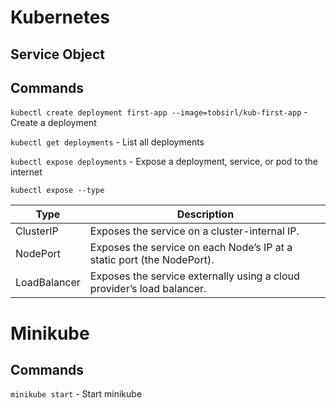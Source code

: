 # Kubernetes

## Service Object

## Commands

`kubectl create deployment first-app --image=tobsirl/kub-first-app` - Create a deployment

`kubectl get deployments` - List all deployments

`kubectl expose deployments` - Expose a deployment, service, or pod to the internet

`kubectl expose --type`

| Type         | Description                                                            |
| ------------ | ---------------------------------------------------------------------- |
| ClusterIP    | Exposes the service on a cluster-internal IP.                          |
| NodePort     | Exposes the service on each Node’s IP at a static port (the NodePort). |
| LoadBalancer | Exposes the service externally using a cloud provider’s load balancer. |

# Minikube

## Commands

`minikube start` - Start minikube
